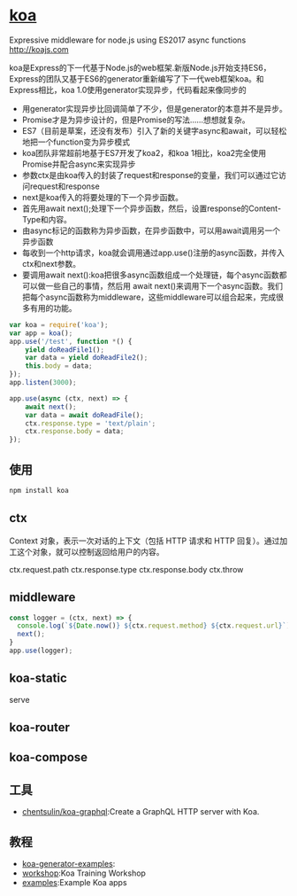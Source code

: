 # [koa](https://github.com/koajs/koa)

Expressive middleware for node.js using ES2017 async functions <http://koajs.com>

koa是Express的下一代基于Node.js的web框架.新版Node.js开始支持ES6，Express的团队又基于ES6的generator重新编写了下一代web框架koa。和Express相比，koa 1.0使用generator实现异步，代码看起来像同步的

* 用generator实现异步比回调简单了不少，但是generator的本意并不是异步。
* Promise才是为异步设计的，但是Promise的写法……想想就复杂。
* ES7（目前是草案，还没有发布）引入了新的关键字async和await，可以轻松地把一个function变为异步模式
* koa团队非常超前地基于ES7开发了koa2，和koa 1相比，koa2完全使用Promise并配合async来实现异步
* 参数ctx是由koa传入的封装了request和response的变量，我们可以通过它访问request和response
* next是koa传入的将要处理的下一个异步函数。
* 首先用await next();处理下一个异步函数，然后，设置response的Content-Type和内容。
* 由async标记的函数称为异步函数，在异步函数中，可以用await调用另一个异步函数
* 每收到一个http请求，koa就会调用通过app.use()注册的async函数，并传入ctx和next参数。
* 要调用await next():koa把很多async函数组成一个处理链，每个async函数都可以做一些自己的事情，然后用 await next()来调用下一个async函数。我们把每个async函数称为middleware，这些middleware可以组合起来，完成很多有用的功能。

```js
var koa = require('koa');
var app = koa();
app.use('/test', function *() {
    yield doReadFile1();
    var data = yield doReadFile2();
    this.body = data;
});
app.listen(3000);

app.use(async (ctx, next) => {
    await next();
    var data = await doReadFile();
    ctx.response.type = 'text/plain';
    ctx.response.body = data;
});
```

## 使用

```js
npm install koa
```

## ctx

Context 对象，表示一次对话的上下文（包括 HTTP 请求和 HTTP 回复）。通过加工这个对象，就可以控制返回给用户的内容。

ctx.request.path
ctx.response.type
ctx.response.body
ctx.throw

## middleware

```js
const logger = (ctx, next) => {
  console.log(`${Date.now()} ${ctx.request.method} ${ctx.request.url}`);
  next();
}
app.use(logger);
```

## koa-static

serve

## koa-router

## koa-compose

## 工具

* [chentsulin/koa-graphql](https://github.com/chentsulin/koa-graphql):Create a GraphQL HTTP server with Koa.

## 教程

* [koa-generator-examples](https://github.com/17koa/koa-generator-examples):
* [workshop](https://github.com/koajs/workshop):Koa Training Workshop
* [examples](https://github.com/koajs/examples):Example Koa apps

